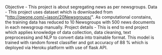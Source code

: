 Objective - This project is about segregating news as per newsgroups.
Data - This project uses dataset which is downloaded from "http://qwone.com/~jason/20Newsgroups/". As computational constains, the training data has reduced to 10 Newsgroups with 500 news documents in each newsgroup manually.
Project details - This is end to end project which applies knowledge of data collection, data cleaning, text preprocessing and NLP to convert data into trainable format. 
This model is trained with random forest classifier and got accuracy of 88 % which is deployed via Heroku platform with use of flask API.
